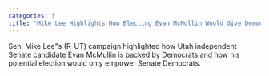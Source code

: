 ```yaml
---
categories: f
title: "Mike Lee Highlights How Electing Evan McMullin Would Give Democrats a Senate Majority"
---
```

Sen. Mike Lee"s (R-UT) campaign highlighted how Utah independent Senate candidate Evan McMullin is backed by Democrats and how his potential election would only empower Senate Democrats.